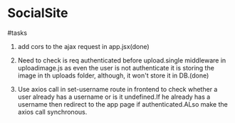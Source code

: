 # SocialSite
#tasks
1) add cors to the ajax request in app.jsx(done)
2) Need to check is req authenticated before upload.single middleware in uploadimage.js 
   as even the user is not authenticate it is storing the image in th uploads folder, although, it won't store it in DB.(done)

3) Use axios call in set-username route in frontend to check whether a user already has a username or is it undefined.If he already has a username then redirect to the app page if    authenticated.ALso make the axios call synchronous.
